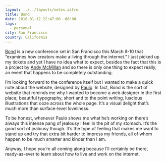 ```yaml
---
layout: ../../layouts/notes.astro
title: Bond
date: 2018-01-12 22:47:00 -08:00
tags:
  - personal
city: San Francisco
country: California
---
```


[Bond](http://bond.backerkit.com/) is a new conference set in San Francisco this March 9-10 that “examines how creators make a living through the internet.” I just picked up my tickets and yet I have no idea what to expect, besides the fact that this is a project by [Andy McMillan](http://goodonpaper.com/) and so there is only one thing to expect really; an event that happens to be completely outstanding.

I’m looking forward to the conference itself but I wanted to make a quick note about the website, designed by [Paulo](http://paulo.is). In fact, Bond is the sort of website that reminds me why I wanted to become a web designer in the first place; beautiful typography, short and to the point writing, luscious illustrations that ooze across the whole page. It’s a visual delight that’s much more than surface-level loveliness.

To be honest, whenever Paulo shows me what he’s working on there’s always this intense pang of jealousy I feel in the pit of my stomach. It’s the good sort of jealousy though. It’s the type of feeling that makes me want to stand up and try that extra bit harder to impress my friends, all of whom happen to be much smarter and kinder than I am.

Anyway, I hope you’re all coming along because I’ll certainly be there, ready-as-ever to learn about how to live and work on the internet.
